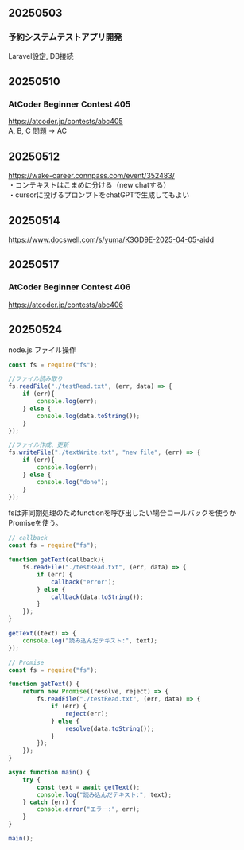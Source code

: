 ## 20250503
### 予約システムテストアプリ開発
Laravel設定, DB接続  

## 20250510
### AtCoder Beginner Contest 405
https://atcoder.jp/contests/abc405  
A, B, C 問題 -> AC  

## 20250512
https://wake-career.connpass.com/event/352483/  
・コンテキストはこまめに分ける（new chatする）  
・cursorに投げるプロンプトをchatGPTで生成してもよい  

## 20250514
https://www.docswell.com/s/yuma/K3GD9E-2025-04-05-aidd  

## 20250517
### AtCoder Beginner Contest 406
https://atcoder.jp/contests/abc406  

## 20250524
node.js ファイル操作  
```JavaScript
const fs = require("fs");

//ファイル読み取り
fs.readFile("./testRead.txt", (err, data) => {
    if (err){
        console.log(err);
    } else {
        console.log(data.toString());
    }
});

//ファイル作成、更新
fs.writeFile("./textWrite.txt", "new file", (err) => {
    if (err){
        console.log(err);
    } else {
        console.log("done");
    }
});
```

fsは非同期処理のためfunctionを呼び出したい場合コールバックを使うかPromiseを使う。
```JavaScript
// callback
const fs = require("fs");

function getText(callback){
    fs.readFile("./testRead.txt", (err, data) => {
        if (err) {
            callback("error");
        } else {
            callback(data.toString());
        }
    });
}

getText((text) => {
    console.log("読み込んだテキスト:", text);
});

```
```JavaScript
// Promise
const fs = require("fs");

function getText() {
    return new Promise((resolve, reject) => {
        fs.readFile("./testRead.txt", (err, data) => {
            if (err) {
                reject(err);
            } else {
                resolve(data.toString());
            }
        });
    });
}

async function main() {
    try {
        const text = await getText();
        console.log("読み込んだテキスト:", text);
    } catch (err) {
        console.error("エラー:", err);
    }
}

main();

```

